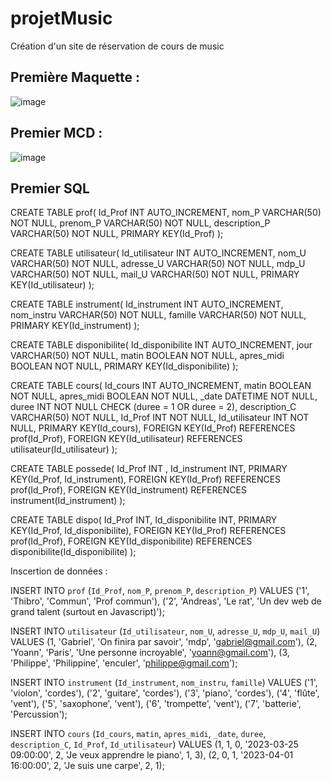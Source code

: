 # projetMusic
Création d'un site de réservation de cours de music

## Première Maquette :

![image](https://user-images.githubusercontent.com/82157014/206127800-bcda31d2-5794-4725-a68f-44ab0f41b996.png)

## Premier MCD :

  ![image](https://user-images.githubusercontent.com/82157014/206128912-7b1f4d49-dd7c-4b6a-b516-af567dae6ec8.png)
  
## Premier SQL
CREATE TABLE prof(
   Id_Prof INT AUTO_INCREMENT,
   nom_P VARCHAR(50) NOT NULL,
   prenom_P VARCHAR(50) NOT NULL,
   description_P VARCHAR(50) NOT NULL,
   PRIMARY KEY(Id_Prof)
);

CREATE TABLE utilisateur(
   Id_utilisateur INT AUTO_INCREMENT,
   nom_U VARCHAR(50) NOT NULL,
   adresse_U VARCHAR(50) NOT NULL,
   mdp_U VARCHAR(50) NOT NULL,
   mail_U VARCHAR(50) NOT NULL,
   PRIMARY KEY(Id_utilisateur)
);

CREATE TABLE instrument(
   Id_instrument INT AUTO_INCREMENT,
   nom_instru VARCHAR(50) NOT NULL,
   famille VARCHAR(50) NOT NULL,
   PRIMARY KEY(Id_instrument)
);

CREATE TABLE disponibilite(
   Id_disponibilite INT AUTO_INCREMENT,
   jour VARCHAR(50) NOT NULL,
   matin BOOLEAN NOT NULL,
   apres_midi BOOLEAN NOT NULL,
   PRIMARY KEY(Id_disponibilite)
);

CREATE TABLE cours(
   Id_cours INT AUTO_INCREMENT,
   matin BOOLEAN NOT NULL,
   apres_midi BOOLEAN NOT NULL,
   _date DATETIME NOT NULL,
   duree INT NOT NULL CHECK (duree = 1 OR duree = 2),
   description_C VARCHAR(50) NOT NULL,
   Id_Prof INT NOT NULL,
   Id_utilisateur INT NOT NULL,
   PRIMARY KEY(Id_cours),
   FOREIGN KEY(Id_Prof) REFERENCES prof(Id_Prof),
   FOREIGN KEY(Id_utilisateur) REFERENCES utilisateur(Id_utilisateur)
);

CREATE TABLE possede(
   Id_Prof INT ,
   Id_instrument INT,
   PRIMARY KEY(Id_Prof, Id_instrument),
   FOREIGN KEY(Id_Prof) REFERENCES prof(Id_Prof),
   FOREIGN KEY(Id_instrument) REFERENCES instrument(Id_instrument)
);

CREATE TABLE dispo(
   Id_Prof INT,
   Id_disponibilite INT,
   PRIMARY KEY(Id_Prof, Id_disponibilite),
   FOREIGN KEY(Id_Prof) REFERENCES prof(Id_Prof),
   FOREIGN KEY(Id_disponibilite) REFERENCES disponibilite(Id_disponibilite)
);

Inscertion de données :

INSERT INTO `prof` (`Id_Prof`, `nom_P`, `prenom_P`, `description_P`) VALUES ('1', 'Thibro', 'Commun', 'Prof commun'), ('2', 'Andreas', 'Le rat', 'Un dev web de grand talent (surtout en Javascript)');

INSERT INTO `utilisateur` (`Id_utilisateur`, `nom_U`, `adresse_U`, `mdp_U`, `mail_U`) VALUES
(1, 'Gabriel', 'On finira par savoir', 'mdp', 'gabriel@gmail.com'),
(2, 'Yoann', 'Paris', 'Une personne incroyable', 'yoann@gmail.com'),
(3, 'Philippe', 'Philippine', 'enculer', 'philippe@gmail.com');

INSERT INTO `instrument` (`Id_instrument`, `nom_instru`, `famille`) VALUES ('1', 'violon', 'cordes'), ('2', 'guitare', 'cordes'), ('3', 'piano', 'cordes'), ('4', 'flûte', 'vent'), ('5', 'saxophone', 'vent'), ('6', 'trompette', 'vent'), ('7', 'batterie', 'Percussion');

INSERT INTO `cours` (`Id_cours`, `matin`, `apres_midi`, `_date`, `duree`, `description_C`, `Id_Prof`, `Id_utilisateur`) VALUES
(1, 1, 0, '2023-03-25 09:00:00', 2, 'Je veux apprendre le piano', 1, 3),
(2, 0, 1, '2023-04-01 16:00:00', 2, 'Je suis une carpe', 2, 1);
